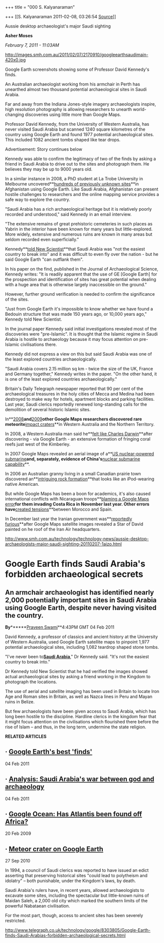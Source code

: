 +++
title = "000 S. Kalyanaraman"

+++
[[S. Kalyanaraman	2011-02-08, 03:26:54 [Source](https://groups.google.com/g/bvparishat/c/uklQGdf8XyU)]]



Aussie desktop archaeologist's major Saudi sighting

**Asher Moses**

*February 7, 2011 - 11:03AM*

  

<http://images.smh.com.au/2011/02/07/2170910/googleearthsaudimain-420x0.jpg>

  

Google Earth screenshots showing some of Professor David Kennedy's finds.

An Australian archaeologist working from his armchair in Perth has unearthed almost two thousand potential archaeological sites in Saudi Arabia.

Far and away from the Indiana Jones-style imagery archaeologists inspire, high resolution photography is allowing researchers to unearth world-changing discoveries using little more than Google Maps.

Professor David Kennedy, from the University of Western Australia, has never visited Saudi Arabia but scanned 1240 square kilometres of the country using Google Earth and found 1977 potential archaeological sites. This included 1082 ancient tombs shaped like tear drops.

Advertisement: Story continues below



Kennedy was able to confirm the legitimacy of two of the finds by asking a friend in Saudi Arabia to drive out to the sites and photograph them. He believes they may be up to 9000 years old.

In a similar instance in 2008, a PhD student at La Trobe University in Melbourne uncovered**[hundreds of previously unknown sites](http://www.smh.com.au/news/web/afghan-secrets-revealed-on-google-earth/2008/07/18/1216163136557.html)**in Afghanistan using Google Earth. Like Saudi Arabia, Afghanistan can present hostile challenges to researchers and the online mapping service provides a safe way to explore the country.

"Saudi Arabia has a rich archaeological heritage but it is relatively poorly recorded and understood," said Kennedy in an email interview.

"The extensive remains of great prehistoric cemeteries in such places as Yabrin in the interior have been known for many years but little-explored. More widely, extensive and numerous ruins are known in many areas but seldom recorded even superficially."

Kennedy**[told New Scientist](http://www.newscientist.com/blogs/onepercent/2011/02/giant-archaeological-trove-fou.html)**that Saudi Arabia was "not the easiest country to break into" and it was difficult to even fly over the nation - but he said Google Earth "can outflank them".

In his paper on the find, published in the Journal of Archaeological Science, Kennedy writes: "It is readily apparent that the use of GE \[Google Earth\] for the prospection and identification of sites has great potential when dealing with a huge area that is otherwise largely inaccessible on the ground."

However, further ground verification is needed to confirm the significance of the sites.

"Just from Google Earth it's impossible to know whether we have found a Bedouin structure that was made 150 years ago, or 10,000 years ago," Kennedy told New Scientist.

In the journal paper Kennedy said initial investigations revealed most of the discoveries were "pre-Islamic". It is thought that the Islamic regime in Saudi Arabia is hostile to archaeology because it may focus attention on pre-Islamic civilisations there.

Kennedy did not express a view on this but said Saudi Arabia was one of the least explored countries archaeologically.

"Saudi Arabia covers 2.15 million sq km - twice the size of the UK, France and Germany together," Kennedy writes in the paper. "On the other hand, it is one of the least explored countries archaeologically."

Britain's Daily Telegraph newspaper reported that 90 per cent of the archaeological treasures in the holy cities of Mecca and Medina had been destroyed to make way for hotels, apartment blocks and parking facilities. Last year, Saudi clerics reportedly renewed long-standing calls for the demolition of several historic Islamic sites.

In**[2008](http://www.smh.com.au/articles/2008/03/25/1206207065556.html)**and**[2009](http://www.smh.com.au/technology/sci-tech/google-dreaming-lead-to-ancient-crater-20091227-lg9e.html)**other Google Maps researchers discovered rare meteorite**[impact craters](http://www.smh.com.au/technology/sci-tech/google-dreaming-lead-to-ancient-crater-20091227-lg9e.html)**in Western Australia and the Northern Territory.

In 2008, a Western Australia man said he**[felt like Charles Darwin](http://www.smh.com.au/news/technology/desktop-darwins-surprise-discovery/2008/02/12/1202760264915.html)**after discovering - via Google Earth - an extensive formation of fringing coral reefs just west of the Kimberley.

In 2007 Google Maps revealed an aerial image of a**[US nuclear-powered submarine](http://www.smh.com.au/articles/2007/09/04/1188783202402.html?page=fullpage)**and, separately, evidence of China's**[nuclear submarine capability](http://www.smh.com.au/articles/2007/10/12/1191696145980.html?page=fullpage)**.

In 2006 an Australian granny living in a small Canadian prairie town discovered an**[intriguing rock formation](http://www.smh.com.au/news/web/grans-canyon-sensation/2006/11/13/1163266420400.html)**that looks like an iPod-wearing native American.

But while Google Maps has been a boon for academics, it's also caused international conflicts with Nicaraguan troops**[blaming a Google Maps error](http://www.smh.com.au/technology/technology-news/google-maps-error-sparks-international-conflict-20101108-17jl3.html)**for them invading Costa Rica in November last year. Other errors have**[created tensions](http://www.smh.com.au/technology/technology-news/conflict-reaches-boiling-point-as-google-errs-again-20101112-17pyc.html)**between Morocco and Spain.

In December last year the Iranian government was**[reportedly furious](http://www.smh.com.au/technology/technology-news/iran-furious-at-star-of-david-discovery-on-google-maps-20101203-18iue.html)**after Google Maps satellite images revealed a Star of David painted on he roof of the Iran Air headquarters.

<http://www.smh.com.au/technology/technology-news/aussie-desktop-archaeologists-major-saudi-sighting-20110207-1aizo.html>

  

# Google Earth finds Saudi Arabia's forbidden archaeological secrets

## An armchair archaeologist has identified nearly 2,000 potentially important sites in Saudi Arabia using Google Earth, despite never having visited the country.



**By********[Praveen Swami](http://www.telegraph.co.uk/journalists/praveen-swami/ "Praveen Swami")**4:43PM GMT 04 Feb 2011

David Kennedy, a professor of classics and ancient history at the University of Western Australia, used Google Earth satellite maps to pinpoint 1,977 potential archaeological sites, including 1,082 teardrop shaped stone tombs.

"I've never been to[**Saudi Arabia**](http://www.telegraph.co.uk/news/worldnews/middleeast/saudiarabia)," Dr Kennedy said. "It's not the easiest country to break into."

Dr Kennedy told New Scientist that he had verified the images showed actual archaeological sites by asking a friend working in the Kingdom to photograph the locations.

The use of aerial and satellite imaging has been used in Britain to locate Iron Age and Roman sites in Britain, as well as Nazca lines in Peru and Mayan ruins in Belize.

But few archaeologists have been given access to Saudi Arabia, which has long been hostile to the discipline. Hardline clerics in the kingdom fear that it might focus attention on the civilisations which flourished there before the rise of Islam – and thus, in the long term, undermine the state religion.

**RELATED ARTICLES**

## · [Google Earth's best 'finds'](http://www.telegraph.co.uk/technology/google/8304017/Google-Earths-best-finds.html)

04 Feb 2011

## · [Analysis: Saudi Arabia's war between god and archaeology](http://www.telegraph.co.uk/news/worldnews/middleeast/saudiarabia/8303974/Analysis-Saudi-Arabias-war-between-god-and-archaeology.html)

04 Feb 2011

## · [Google Ocean: Has Atlantis been found off Africa?](http://www.telegraph.co.uk/technology/google/4731313/Google-Ocean-Has-Atlantis-been-found-off-Africa.html)

20 Feb 2009

## · [Meteor crater on Google Earth](http://www.telegraph.co.uk/science/science-news/8026237/Meteor-crater-found-on-Google-Earth-could-help-prepare-for-future-impacts.html)

27 Sep 2010

In 1994, a council of Saudi clerics was reported to have issued an edict asserting that preserving historical sites "could lead to polytheism and idolatry" – both punishable, under the Kingdom's laws, by death.

Saudi Arabia's rulers have, in recent years, allowed archaeologists to excavate some sites, including the spectacular but little-known ruins of Maidan Saleh, a 2,000 old city which marked the southern limits of the powerful Nabataean civilisation.

For the most part, though, access to ancient sites has been severely restricted.



<http://www.telegraph.co.uk/technology/google/8303805/Google-Earth-finds-Saudi-Arabias-forbidden-archaeological-secrets.html>

